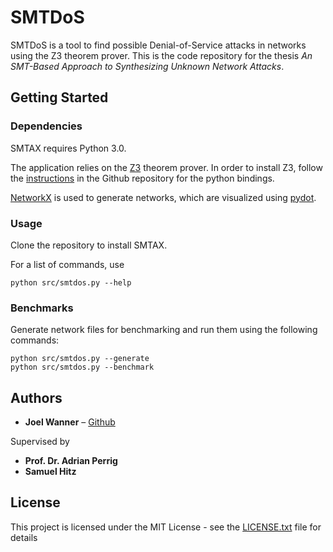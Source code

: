 # SMTDoS

SMTDoS is a tool to find possible Denial-of-Service attacks in networks using the Z3 theorem prover.
This is the code repository for the thesis *An SMT-Based Approach to Synthesizing Unknown Network Attacks*.

## Getting Started

### Dependencies

SMTAX requires Python 3.0.

The application relies on the [Z3](http://z3prover.github.io) theorem prover.
In order to install Z3, follow the [instructions](https://github.com/Z3Prover/z3#python) in the Github repository for the python bindings.

[NetworkX](http://networkx.github.io) is used to generate networks, which are visualized using [pydot](https://github.com/erocarrera/pydot).

### Usage

Clone the repository to install SMTAX.

For a list of commands, use

```
python src/smtdos.py --help
```

### Benchmarks

Generate network files for benchmarking and run them using the following commands:

```
python src/smtdos.py --generate
python src/smtdos.py --benchmark
```

## Authors

* **Joel Wanner** – [Github](https://github.com/joelwanner)

Supervised by
* **Prof. Dr. Adrian Perrig**
* **Samuel Hitz**

## License

This project is licensed under the MIT License - see the [LICENSE.txt](LICENSE.txt) file for details
